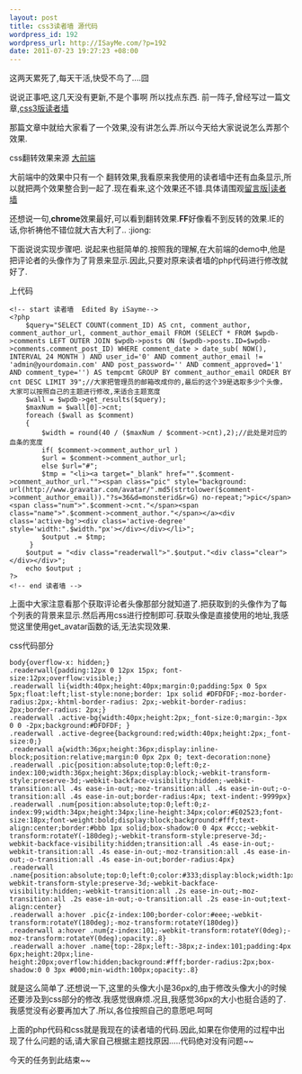 ```yaml
--- 
layout: post
title: css3读者墙 源代码
wordpress_id: 192
wordpress_url: http://ISayMe.com/?p=192
date: 2011-07-23 19:27:23 +08:00
---
```

这两天累死了,每天干活,快受不鸟了....囧

说说正事吧,这几天没有更新,不是个事啊 所以找点东西.
前一阵子,曾经写过一篇文章,[css3版读者墙](http://isayme.com/2011/06/css3-readerwall/)

那篇文章中就给大家看了一个效果,没有讲怎么弄.所以今天给大家说说怎么弄那个效果.

css翻转效果来源 [大前端](http://www.daqianduan.com/css3-wordpress-wall/)

大前端中的效果中只有一个 翻转效果,我看原来我使用的读者墙中还有血条显示,所以就把两个效果整合到一起了.现在看来,这个效果还不错.具体请围观[留言版|读者墙](http://isayme.com/message/)

还想说一句,**chrome**效果最好,可以看到翻转效果.**FF**好像看不到反转的效果.IE的话,你祈祷他不错位就大吉大利了.. :jiong: 

下面说说实现步骤吧. 说起来也挺简单的.按照我的理解,在大前端的demo中,他是把评论者的头像作为了背景来显示.因此,只要对原来读者墙的php代码进行修改就好了.

上代码

    <!-- start 读者墙  Edited By iSayme-->
    <?php
        $query="SELECT COUNT(comment_ID) AS cnt, comment_author, comment_author_url, comment_author_email FROM (SELECT * FROM $wpdb->comments LEFT OUTER JOIN $wpdb->posts ON ($wpdb->posts.ID=$wpdb->comments.comment_post_ID) WHERE comment_date > date_sub( NOW(), INTERVAL 24 MONTH ) AND user_id='0' AND comment_author_email != 'admin@yourdomain.com' AND post_password='' AND comment_approved='1' AND comment_type='') AS tempcmt GROUP BY comment_author_email ORDER BY cnt DESC LIMIT 39";//大家把管理员的邮箱改成你的,最后的这个39是选取多少个头像，大家可以按照自己的主题进行修改,来适合主题宽度
        $wall = $wpdb->get_results($query);
        $maxNum = $wall[0]->cnt;
        foreach ($wall as $comment)
        {
            $width = round(40 / ($maxNum / $comment->cnt),2);//此处是对应的血条的宽度
            if( $comment->comment_author_url )
            $url = $comment->comment_author_url;
            else $url="#";
            $tmp = "<li><a target="_blank" href="".$comment->comment_author_url.""><span class="pic" style="background: url(http://www.gravatar.com/avatar/".md5(strtolower($comment->comment_author_email))."?s=36&d=monsterid&r=G) no-repeat;">pic</span><span class="num">".$comment->cnt."</span><span class="name">".$comment->comment_author."</span></a><div class='active-bg'><div class='active-degree' style='width:".$width."px'></div></div></li>";
            $output .= $tmp;
         }
        $output = "<div class="readerwall">".$output."<div class="clear"></div></div>";
        echo $output ;
    ?>
    <!-- end 读者墙 -->
    
上面中大家注意看那个获取评论者头像那部分就知道了.把获取到的头像作为了每个列表的背景来显示.然后再用css进行控制即可.获取头像是直接使用的地址,我感觉这里使用get_avatar函数的话,无法实现效果.

css代码部分

    body{overflow-x: hidden;}
    .readerwall{padding:12px 0 12px 15px; font-size:12px;overflow:visible;}
    .readerwall li{width:40px;height:40px;margin:0;padding:5px 0 5px 5px;float:left;list-style:none;border: 1px solid #DFDFDF;-moz-border-radius:2px;-khtml-border-radius: 2px;-webkit-border-radius: 2px;border-radius: 2px;}
    .readerwall .active-bg{width:40px;height:2px;_font-size:0;margin:-3px 0 0 -2px;background:#DFDFDF; }
    .readerwall .active-degree{background:red;width:40px;height:2px;_font-size:0;}
    .readerwall a{width:36px;height:36px;display:inline-block;position:relative;margin:0 0px 2px 0; text-decoration:none}
    .readerwall .pic{position:absolute;top:0;left:0;z-index:100;width:36px;height:36px;display:block;-webkit-transform-style:preserve-3d;-webkit-backface-visibility:hidden;-webkit-transition:all .4s ease-in-out;-moz-transition:all .4s ease-in-out;-o-transition:all .4s ease-in-out;border-radius:4px; text-indent:-9999px}
    .readerwall .num{position:absolute;top:0;left:0;z-index:99;width:34px;height:34px;line-height:34px;color:#E02523;font-size:18px;font-weight:bold;display:block;background:#fff;text-align:center;border:#bbb 1px solid;box-shadow:0 0 4px #ccc;-webkit-transform:rotateY(-180deg);-webkit-transform-style:preserve-3d;-webkit-backface-visibility:hidden;transition:all .4s ease-in-out;-webkit-transition:all .4s ease-in-out;-moz-transition:all .4s ease-in-out;-o-transition:all .4s ease-in-out;border-radius:4px}
    .readerwall .name{position:absolute;top:0;left:0;color:#333;display:block;width:1px;height:1px;overflow:hidden;-webkit-transform-style:preserve-3d;-webkit-backface-visibility:hidden;-webkit-transition:all .2s ease-in-out;-moz-transition:all .2s ease-in-out;-o-transition:all .2s ease-in-out;text-align:center}
    .readerwall a:hover .pic{z-index:100;border-color:#eee;-webkit-transform:rotateY(180deg);-moz-transform:rotateY(180deg)}
    .readerwall a:hover .num{z-index:101;-webkit-transform:rotateY(0deg);-moz-transform:rotateY(0deg);opacity:.8}
    .readerwall a:hover .name{top:-28px;left:-38px;z-index:101;padding:4px 6px;height:20px;line-height:20px;overflow:hidden;background:#fff;border-radius:2px;box-shadow:0 0 3px #000;min-width:100px;opacity:.8}

就是这么简单了.还想说一下,这里的头像大小是36px的,由于修改头像大小的时候还要涉及到css部分的修改.我感觉很麻烦.况且,我感觉36px的大小也挺合适的了.我感觉没有必要再加大了.所以,各位按照自己的意愿吧.呵呵

上面的php代码和css就是我现在的读者墙的代码.因此,如果在你使用的过程中出现了什么问题的话,请大家自己根据主题找原因.....代码绝对没有问题~~

今天的任务到此结束~~
